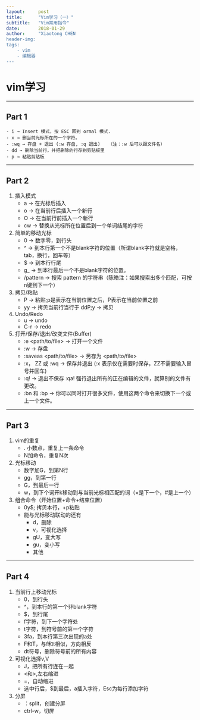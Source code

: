 ```yaml
---
layout:     post
title:      "Vim学习（一）"
subtitle:   "Vim常用指令"
date:       2018-01-29
author:     "Xiaotong CHEN
header-img: 
tags:
    - vim
    - 编辑器
---
```


# vim学习

---
## Part 1
	- i → Insert 模式，按 ESC 回到 ormal 模式.
	- x → 删当前光标所在的一个字符。
	- :wq → 存盘 + 退出 (:w 存盘, :q 退出)   （注：:w 后可以跟文件名）
	- dd → 删除当前行，并把删除的行存到剪贴板里
	- p → 粘贴剪贴板
    
---
## Part 2
1. 插入模式
	- a → 在光标后插入
	- o → 在当前行后插入一个新行
	- O → 在当前行前插入一个新行
	- cw → 替换从光标所在位置后到一个单词结尾的字符
2. 简单的移动光标
	- 0 → 数字零，到行头
	- ^ → 到本行第一个不是blank字符的位置（所谓blank字符就是空格，tab，换行，回车等）
	- $ → 到本行行尾
	- g_ → 到本行最后一个不是blank字符的位置。
	- /pattern → 搜索 pattern 的字符串（陈皓注：如果搜索出多个匹配，可按n键到下一个）
3. 拷贝/粘贴 
	- P → 粘贴;p是表示在当前位置之后，P表示在当前位置之前
	- yy → 拷贝当前行当行于 ddP;y -> 拷贝
4. Undo/Redo
	- u → undo
	- C-r → redo
5. 打开/保存/退出/改变文件(Buffer)
	- :e <path/to/file> → 打开一个文件
    - :w → 存盘
    - :saveas <path/to/file> → 另存为 <path/to/file>
    - :x， ZZ 或 :wq → 保存并退出 (:x 表示仅在需要时保存，ZZ不需要输入冒号并回车)
    - :q! → 退出不保存 :qa! 强行退出所有的正在编辑的文件，就算别的文件有更改。
    - :bn 和 :bp → 你可以同时打开很多文件，使用这两个命令来切换下一个或上一个文件。

---
## Part 3
1. vim的重复
	- . 小数点，重复上一条命令
	- N加命令，重复N次
2. 光标移动
    - 数字加G，到第N行
    - gg，到第一行
    - G，到最后一行
    - w，到下个词开k移动到与当前光标相匹配的词（×是下一个，#是上一个） 
3. 组合命令（开始位置+命令+结束位置）
    - 0y$; 拷贝本行，+p粘贴
    - 能与光标移动联动的还有
		- d，删除
		- v，可视化选择
		- gU，变大写
		- gu，变小写
		- 其他

---
## Part 4
1. 当前行上移动光标
	- 0，到行头
    - ^，到本行的第一个非blank字符
    - $，到行尾
    - f字符，到下一个字符处
    - t字符，到符号前的第一个字符
    - 3fa，到本行第三次出现的a处
    - F和T，与f和t相似，方向相反 
    - dt符号，删除符号前的所有内容
2. 可视化选择v,V
    - J，把所有行连在一起
    - <和>,左右缩进
    - =，自动缩进
    - 选中行后，$到最后，a插入字符，Esc为每行添加字符
3. 分屏
    - ：split，创建分屏 
    - ctrl-w，切屏
